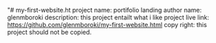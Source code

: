 "# my-first-website.ht
project name: portifolio landing
author name: glenmboroki
description: this project entailt what i like
project live link: https://github.com/glenmboroki/my-first-website.html
copy right: this project should not be copied.
